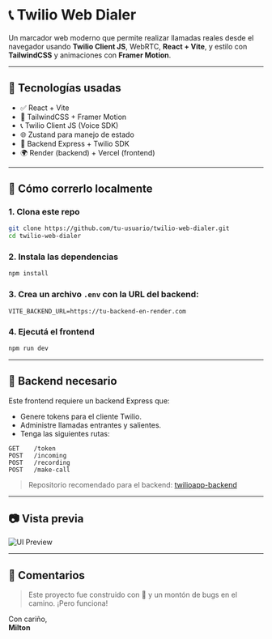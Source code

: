 # 📞 Twilio Web Dialer

Un marcador web moderno que permite realizar llamadas reales desde el navegador usando **Twilio Client JS**, WebRTC, **React + Vite**, y estilo con **TailwindCSS** y animaciones con **Framer Motion**.

---

## 🧠 Tecnologías usadas

- ✅ React + Vite
- 🎨 TailwindCSS + Framer Motion
- 📞 Twilio Client JS (Voice SDK)
- 🌐 Zustand para manejo de estado
- 🔐 Backend Express + Twilio SDK
- 🌍 Render (backend) + Vercel (frontend)

---

## 🚀 Cómo correrlo localmente

### 1. Clona este repo

```bash
git clone https://github.com/tu-usuario/twilio-web-dialer.git
cd twilio-web-dialer
```

### 2. Instala las dependencias

```bash
npm install
```

### 3. Crea un archivo `.env` con la URL del backend:

```env
VITE_BACKEND_URL=https://tu-backend-en-render.com
```

### 4. Ejecutá el frontend

```bash
npm run dev
```

---

## 🔧 Backend necesario

Este frontend requiere un backend Express que:

- Genere tokens para el cliente Twilio.
- Administre llamadas entrantes y salientes.
- Tenga las siguientes rutas:

```
GET    /token
POST   /incoming
POST   /recording
POST   /make-call
```

> Repositorio recomendado para el backend: [twilioapp-backend](https://github.com/tu-usuario/twilioapp-backend)

---

## 📷 Vista previa

![UI Preview](./preview.png)

---

## 💬 Comentarios

> Este proyecto fue construido con 💚 y un montón de bugs en el camino. ¡Pero funciona!

Con cariño,  
**Milton**
